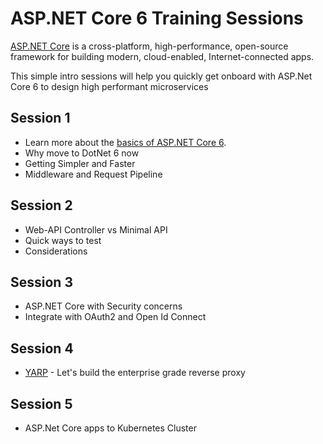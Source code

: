 # ASP.NET Core 6 Training Sessions

[ASP.NET Core](https://docs.microsoft.com/en-us/aspnet/core/introduction-to-aspnet-core?view=aspnetcore-6.0) is a cross-platform, high-performance, open-source framework for building modern, cloud-enabled, Internet-connected apps.

This simple intro sessions will help you quickly get onboard with ASP.Net Core 6 to design high performant microservices

## Session 1

- Learn more about the [basics of ASP.NET Core 6](https://docs.microsoft.com/en-us/aspnet/core/fundamentals/choose-aspnet-framework?view=aspnetcore-6.0).
- Why move to DotNet 6 now
- Getting Simpler and Faster 
- Middleware and Request Pipeline

## Session 2
- Web-API Controller vs Minimal API
- Quick ways to test
- Considerations

## Session 3
- ASP.NET Core with Security concerns
- Integrate with OAuth2 and Open Id Connect 

## Session 4
- [YARP](https://microsoft.github.io/reverse-proxy) - Let's build the enterprise grade reverse proxy

## Session 5
- ASP.Net Core apps to Kubernetes Cluster